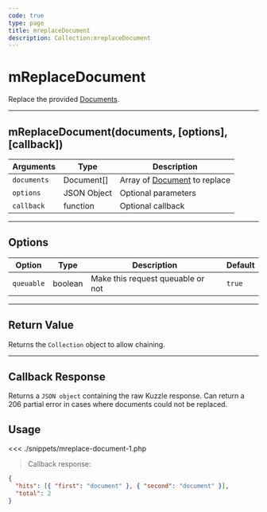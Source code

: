 ```yaml
---
code: true
type: page
title: mreplaceDocument
description: Collection:mreplaceDocument
---
```


# mReplaceDocument

Replace the provided [Documents](/sdk/php/3/classes/document/).

---

## mReplaceDocument(documents, [options], [callback])

| Arguments   | Type        | Description                                                  |
| ----------- | ----------- | ------------------------------------------------------------ |
| `documents` | Document[]  | Array of [Document](/sdk/php/3/classes/document/) to replace |
| `options`   | JSON Object | Optional parameters                                          |
| `callback`  | function    | Optional callback                                            |

---

## Options

| Option     | Type    | Description                       | Default |
| ---------- | ------- | --------------------------------- | ------- |
| `queuable` | boolean | Make this request queuable or not | `true`  |

---

## Return Value

Returns the `Collection` object to allow chaining.

---

## Callback Response

Returns a `JSON object` containing the raw Kuzzle response.
Can return a 206 partial error in cases where documents could not be replaced.

## Usage

<<< ./snippets/mreplace-document-1.php

> Callback response:

```json
{
  "hits": [{ "first": "document" }, { "second": "document" }],
  "total": 2
}
```
